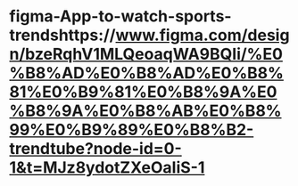 # figma-App-to-watch-sports-trendshttps://www.figma.com/design/bzeRqhV1MLQeoaqWA9BQIi/%E0%B8%AD%E0%B8%AD%E0%B8%81%E0%B9%81%E0%B8%9A%E0%B8%9A%E0%B8%AB%E0%B8%99%E0%B9%89%E0%B8%B2-trendtube?node-id=0-1&t=MJz8ydotZXeOaIiS-1
